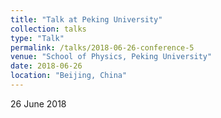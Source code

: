 ```yaml
---
title: "Talk at Peking University"
collection: talks
type: "Talk"
permalink: /talks/2018-06-26-conference-5
venue: "School of Physics, Peking University"
date: 2018-06-26
location: "Beijing, China"
---
```


26 June 2018
